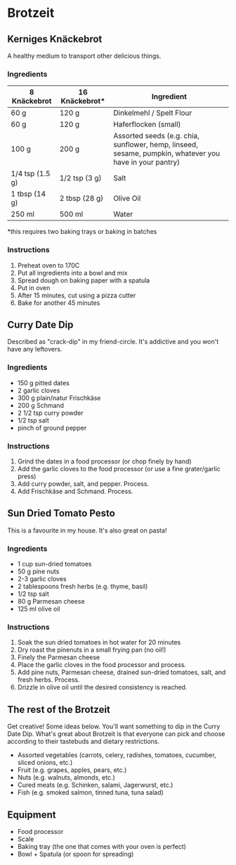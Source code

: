 # Brotzeit


## Kerniges Knäckebrot
A healthy medium to transport other delicious things.

### Ingredients

| 8 Knäckebrot | 16 Knäckebrot* | Ingredient |
| --- | --- | --- | 
| 60 g | 120 g | Dinkelmehl / Spelt Flour |
| 60 g | 120 g | Haferflocken (small) |
| 100 g | 200 g | Assorted seeds (e.g. chia, sunflower, hemp, linseed, sesame, pumpkin, whatever you have in your pantry) |
| 1/4 tsp (1.5 g) | 1/2 tsp (3 g) | Salt |
| 1 tbsp (14 g) | 2 tbsp (28 g) | Olive Oil |
| 250 ml | 500 ml | Water |

*this requires two baking trays or baking in batches

### Instructions
1. Preheat oven to 170C
2. Put all ingredients into a bowl and mix
3. Spread dough on baking paper with a spatula
4. Put in oven
5. After 15 minutes, cut using a pizza cutter
6. Bake for another 45 minutes

## Curry Date Dip
Described as "crack-dip" in my friend-circle. It's addictive and you won't have any leftovers.

### Ingredients
* 150 g pitted dates
* 2 garlic cloves
* 300 g plain/natur Frischkäse
* 200 g Schmand
* 2 1/2 tsp curry powder
* 1/2 tsp salt
* pinch of ground pepper

### Instructions
1. Grind the dates in a food processor (or chop finely by hand)
2. Add the garlic cloves to the food processor (or use a fine grater/garlic press)
3. Add curry powder, salt, and pepper. Process.
4. Add Frischkäse and Schmand. Process.

## Sun Dried Tomato Pesto
This is a favourite in my house. It's also great on pasta!

### Ingredients
* 1 cup sun-dried tomatoes
* 50 g pine nuts
* 2-3 garlic cloves
* 2 tablespoons fresh herbs (e.g. thyme, basil)
* 1/2 tsp salt
* 80 g Parmesan cheese
* 125 ml olive oil

### Instructions
1. Soak the sun dried tomatoes in hot water for 20 minutes
2. Dry roast the pinenuts in a small frying pan (no oil!)
3. Finely the Parmesan cheese
4. Place the garlic cloves in the food processor and process.
5. Add pine nuts, Parmesan cheese, drained sun-dried tomatoes, salt, and fresh herbs. Process.
6. Drizzle in olive oil until the desired consistency is reached.

## The rest of the Brotzeit
Get creative! Some ideas below. You'll want something to dip in the Curry Date Dip. What's great about Brotzeit is that everyone can pick and choose according to their tastebuds and dietary restrictions.

* Assorted vegetables (carrots, celery, radishes, tomatoes, cucumber, sliced onions, etc.)
* Fruit (e.g. grapes, apples, pears, etc.)
* Nuts (e.g. walnuts, almonds, etc.)
* Cured meats (e.g. Schinken, salami, Jagerwurst, etc.)
* Fish (e.g. smoked salmon, tinned tuna, tuna salad)

## Equipment
* Food processor
* Scale
* Baking tray (the one that comes with your oven is perfect)
* Bowl + Spatula (or spoon for spreading)
